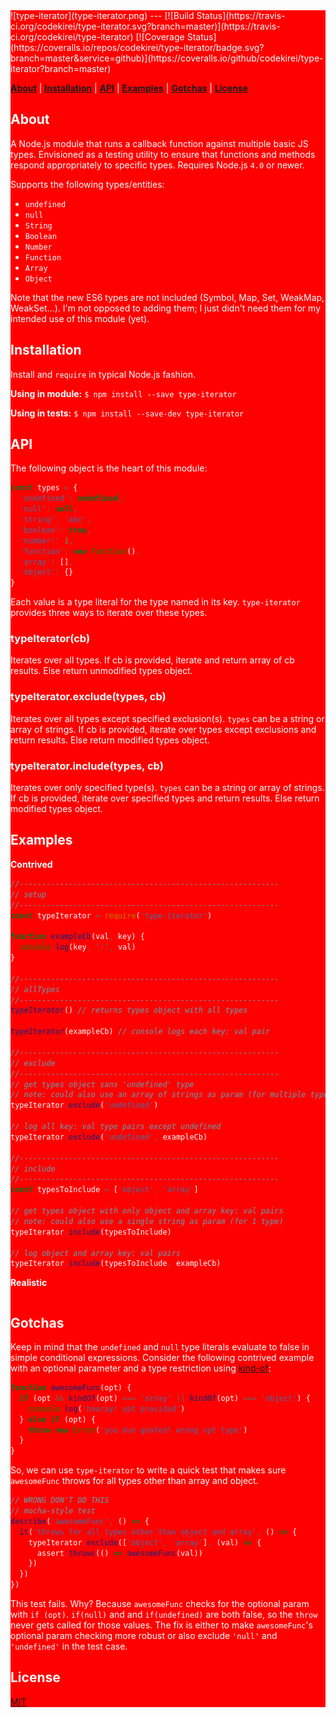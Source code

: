 <div id="custom-style" style="background: red; color: white;">
![type-iterator](type-iterator.png)
---
[![Build Status](https://travis-ci.org/codekirei/type-iterator.svg?branch=master)](https://travis-ci.org/codekirei/type-iterator)
[![Coverage Status](https://coveralls.io/repos/codekirei/type-iterator/badge.svg?branch=master&service=github)](https://coveralls.io/github/codekirei/type-iterator?branch=master)

<b>[About](#about)</b> | 
<b>[Installation](#installation)</b> | 
<b>[API](#api)</b> | 
<b>[Examples](#examples)</b> | 
<b>[Gotchas](#gotchas)</b> | 
<b>[License](#license)</b>

## About

A Node.js module that runs a callback function against multiple basic JS types.
Envisioned as a testing utility to ensure that functions and methods respond appropriately to specific types.
Requires Node.js `4.0` or newer.

Supports the following types/entities:

* `undefined`
* `null`
* `String`
* `Boolean`
* `Number`
* `Function`
* `Array`
* `Object`

Note that the new ES6 types are not included (Symbol, Map, Set, WeakMap, WeakSet...).
I'm not opposed to adding them; I just didn't need them for my intended use of this module (yet).

## Installation

Install and `require` in typical Node.js fashion.

**Using in module:** `$ npm install --save type-iterator`

**Using in tests:** `$ npm install --save-dev type-iterator`

## API

The following object is the heart of this module:

```js
const types = {
  'undefined': undefined,
  'null': null,
  'string': 'abc',
  'boolean': true,
  'number': 1,
  'function': new Function(),
  'array': [],
  'object': {}
}
```

Each value is a type literal for the type named in its key.
`type-iterator` provides three ways to iterate over these types.

### typeIterator(cb)

Iterates over all types.
If cb is provided, iterate and return array of cb results.
Else return unmodified types object.

### typeIterator.exclude(types, cb)

Iterates over all types except specified exclusion(s).
`types` can be a string or array of strings.
If cb is provided, iterate over types except exclusions and return results.
Else return modified types object.

### typeIterator.include(types, cb)

Iterates over only specified type(s).
`types` can be a string or array of strings.
If cb is provided, iterate over specified types and return results.
Else return modified types object.

## Examples

**Contrived**

```js
//----------------------------------------------------------
// setup
//----------------------------------------------------------
const typeIterator = require('type-iterator')

function exampleCb(val, key) {
  console.log(key, ':', val)
}

//----------------------------------------------------------
// allTypes
//----------------------------------------------------------
typeIterator() // returns types object with all types

typeIterator(exampleCb) // console logs each key: val pair

//----------------------------------------------------------
// exclude
//----------------------------------------------------------
// get types object sans 'undefined' type
// note: could also use an array of strings as param (for multiple types)
typeIterator.exclude('undefined')

// log all key: val type pairs except undefined
typeIterator.exclude('undefined', exampleCb)

//----------------------------------------------------------
// include
//----------------------------------------------------------
const typesToInclude = ['object', 'array']

// get types object with only object and array key: val pairs
// note: could also use a single string as param (for 1 type)
typeIterator.include(typesToInclude)

// log object and array key: val pairs
typeIterator.include(typesToInclude, exampleCb)

```

**Realistic**

```js
```

## Gotchas

Keep in mind that the `undefined` and `null` type literals evaluate to false in simple conditional expressions.
Consider the following contrived example with an optional parameter and a type restriction using [kind-of](https://github.com/jonschlinkert/kind-of):

```js
function awesomeFunc(opt) {
  if (opt && kindOf(opt) === 'array' || kindOf(opt) === 'object') {
    console.log('hooray! opt provided')
  } else if (opt) {
    throw new Error('you dun goofed! wrong opt type')
  }
}
```

So, we can use `type-iterator` to write a quick test that makes sure `awesomeFunc` throws for all types other than array and object.

```js
// WRONG DON'T DO THIS
// mocha-style test
describe('awesomeFunc', () => {
  it('throws for all types other than object and array', () => {
    typeIterator.exclude(['object', 'array'], (val) => {
      assert.throws(() => awesomeFunc(val))
    })
  })
})
```

This test fails.
Why?
Because `awesomeFunc` checks for the optional param with `if (opt)`.
`if(null)` and and `if(undefined)` are both false, so the `throw` never gets called for those values.
The fix is either to make `awesomeFunc`'s optional param checking more robust or also exclude `'null'` and `'undefined'` in the test case.

## License

[MIT](license)
</div>
